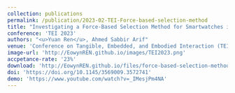 ```yaml
---
collection: publications
permalink: /publication/2023-02-TEI-Force-based-selection-method
title: "Investigating a Force-Based Selection Method for Smartwatches in a 1D Fitts' Law Study and Two New Character-Level Keyboards"
conference: 'TEI 2023'
authors: "<u>Yuan Ren</u>, Ahmed Sabbir Arif"
venue: 'Conference on Tangible, Embedded, and Embodied Interaction (TEI 2023)'
image-url: 'http://EowynREN.github.io/images/TEI2023.png'
accpetance-rate: '23%'
download: 'http://EowynREN.github.io/files/force-based-selection-method.pdf'
doi: 'https://doi.org/10.1145/3569009.3572741'
demo: 'https://www.youtube.com/watch?v=_IMesjPm4NA'
---
```


<!-- ---
title: "Paper Title Number 1"
authors: "Yuan Ren, Ahmed Sabbir Arif"
collection: publications
permalink: /publication/2009-10-01-paper-title-number-1
excerpt: 'This paper is about the number 1. The number 2 is left for future work.'
date: 2009-10-01
venue: 'Journal 1'
paperurl: 'http://academicpages.github.io/files/paper1.pdf'
citation: 'Your Name, You. (2009). &quot;Paper Title Number 1.&quot; <i>Journal 1</i>. 1(1).'
---
This paper is about the number 1. The number 2 is left for future work.

[Download paper here](http://academicpages.github.io/files/paper1.pdf)

Recommended citation: Your Name, You. (2009). "Paper Title Number 1." <i>Journal 1</i>. 1(1). -->
